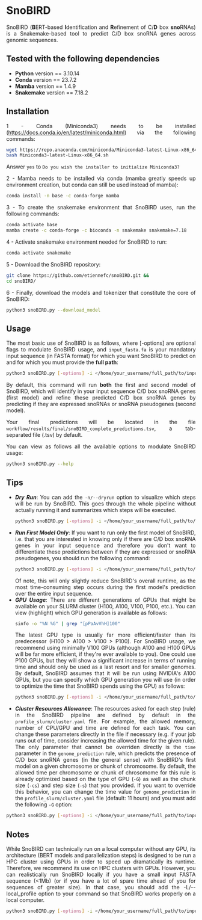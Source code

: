 <div style="text-align: justify">  

# SnoBIRD
SnoBIRD (**B**ERT-based **I**dentification and **R**efinement of C/**D** box **sno**RNAs) is a Snakemake-based tool to predict C/D box snoRNA genes across genomic sequences. 

## Tested with the following dependencies

- **Python** version == 3.10.14<br>
- **Conda** version == 23.7.2<br>
- **Mamba** version == 1.4.9<br>
- **Snakemake** version == 7.18.2<br>

## Installation
1 - Conda (Miniconda3) needs to be installed (https://docs.conda.io/en/latest/miniconda.html) via the following commands:
```bash
wget https://repo.anaconda.com/miniconda/Miniconda3-latest-Linux-x86_64.sh
bash Miniconda3-latest-Linux-x86_64.sh
```
Answer `yes` to `Do you wish the installer to initialize Miniconda3?`

2 - Mamba needs to be installed via conda (mamba greatly speeds up environment creation, but conda can still be used instead of mamba):
```bash
conda install -n base -c conda-forge mamba
```

3 - To create the snakemake environment that SnoBIRD uses, run the following commands:

```bash
conda activate base
mamba create -c conda-forge -c bioconda -n snakemake snakemake=7.18
```

4 - Activate snakemake environment needed for SnoBIRD to run:
```bash
conda activate snakemake
```

5 - Download the SnoBIRD repository:
```bash
git clone https://github.com/etiennefc/snoBIRD.git &&
cd snoBIRD/
```

6 - Finally, download the models and tokenizer that constitute the core of SnoBIRD:
```bash
python3 snoBIRD.py --download_model
```

## Usage
The most basic use of SnoBIRD is as follows, where [-options] are optional flags to modulate SnoBIRD usage, and `input_fasta.fa` is your mandatory input sequence (in FASTA format) for which you want SnoBIRD to predict on and for which you must provide the **full path**:
```bash
python3 snoBIRD.py [-options] -i </home/your_username/full_path/to/input_fasta.fa>
```
By default, this command will run **both** the first and second model of SnoBIRD, which will identify in your input sequence C/D box snoRNA genes (first model) and refine these predicted C/D box snoRNA genes by predicting if they are expressed snoRNAs or snoRNA pseudogenes (second model). 

Your final predictions will be located in the file `workflow/results/final/snoBIRD_complete_predictions.tsv`, a tab-separated file (.tsv) by default.

You can view as follows all the available options to modulate SnoBIRD usage:
```bash
python3 snoBIRD.py --help
```

## Tips 
- ***Dry Run***: You can add the `-n/--dryrun` option to visualize which steps will be run
by SnoBIRD. This goes through the whole pipeline without actually running it and 
summarizes which steps will be executed. 
    ```bash
    python3 snoBIRD.py [-options] -i </home/your_username/full_path/to/input_fasta.fa> -n
    ```
- ***Run First Model Only***: If you want to run only the first model of SnoBIRD, i.e. that you are interested in knowing only if there are C/D box snoRNA genes in your input sequence and therefore you don't want to differentiate these predictions between if they are expressed or snoRNA pseudogenes, you should run the following command:
    ```bash
    python3 snoBIRD.py [-options] -i </home/your_username/full_path/to/input_fasta.fa> -f
    ```
    Of note, this will only slightly reduce SnoBIRD's overall runtime, as the most time-consuming step occurs during the first model's prediction over the entire input sequence. 
- ***GPU Usage***: There are different generations of GPUs that might be available on your SLURM cluster (H100, A100, V100, P100, etc.). You can view (highlight) which GPU generation is available as follows:
    ```bash
    sinfo -o "%N %G" | grep "[pPaAvVhH]100"
    ```
    The latest GPU type is usually far more efficient/faster than its predecessor (H100 > A100 > V100 > P100). For SnoBIRD usage, we recommend using minimally V100 GPUs (although A100 and H100 GPUs will be far more efficient, if they're ever available to you). One could use P100 GPUs, but they will show a significant increase in terms of running time and should only be used as a last resort and for smaller genomes. By default, SnoBIRD assumes that it will be run using NVIDIA's A100 GPUs, but you can specify which GPU generation you will use (in order to optimize the time that SnoBIRD spends using the GPU) as follows:
    ```bash
    python3 snoBIRD.py [-options] -i </home/your_username/full_path/to/input_fasta.fa> -G <H100|A100|V100|P100|Unknown>
    ```
- ***Cluster Resources Allowance***: The resources asked for each step (rule) in the SnoBIRD pipeline are defined by default in the `profile_slurm/cluster.yaml` file. For example, the allowed memory, number of CPU/GPU and time are defined for each task. You can change these parameters directly in the file if necessary (e.g. if your job runs out of time, consider increasing the allowed time for the given rule). The only parameter that cannot be overriden directly is the `time` parameter in the `genome_prediction` rule, which predicts the presence of C/D box snoRNA genes (in the general sense) with SnoBIRD's first model on a given chromosome or chunk of chromosome. By default, the allowed time per chromosome or chunk of chrosomome for this rule is already optimized based on the type of GPU (`-G`) as well as the chunk size (`-cs`) and step size (`-s`) that you provided. If you want to override this behavior, you can change the time value for `genome_prediction` in the `profile_slurm/cluster.yaml` file (default: 11 hours) and you must add the following `-G` option:
```bash
python3 snoBIRD.py [-options] -i </home/your_username/full_path/to/input_fasta.fa> -G Unknown
```  

## Notes 
While SnoBIRD can technically run on a local computer without any GPU, its architecture (BERT models and parallelization steps) is designed to be run a HPC cluster using GPUs in order to speed up dramatically its runtime. Therefore, we recommend its use on HPC clusters with GPUs. However, you can realistically run SnoBIRD locally if you have a small input FASTA sequence (<1Mb) (or if you have a lot of spare time ahead of you for sequences of greater size). In that case, you should add the -L/--local_profile option to your command so that SnoBIRD works properly on a local computer.
```bash
python3 snoBIRD.py [-options] -i </home/your_username/full_path/to/input_fasta.fa> -L
```


</div>

